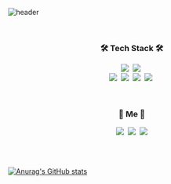 <!-- <h3 align="center"> Hi there👋</h3>  -->

![header](https://capsule-render.vercel.app/api?type=waving&color=gradient&height=240&section=header&text=MyeongHyeonSeo&fontSize=50&fontAlignY=40)

<br>

<h3 align="center">🛠 Tech Stack 🛠</h3>

<p align="center">
  <img src="https://img.shields.io/badge/Java-007396?style=flat-square&logo=Java&logoColor=white"/></a>&nbsp 
  <img src="https://img.shields.io/badge/Python-3766AB?style=flat-square&logo=Python&logoColor=white"/></a>&nbsp 
  <br>
  <img src="https://img.shields.io/badge/SpringBoot-6DB33F?style=flat-square&logo=Spring&logoColor=white"/></a>&nbsp 
  <img src="https://img.shields.io/badge/Django-092E20?style=flat-square&logo=Django&logoColor=white"/></a>&nbsp 
  <img src="https://img.shields.io/badge/Mysql-E6B91E?style=flat-square&logo=MySql&logoColor=white"/></a>&nbsp
  <img src="https://img.shields.io/badge/MariaDB-E6B48E?style=flat-square&logo=MariaDB&logoColor=white"/></a>&nbsp 
</p>

<br>

<h3 align="center"> 🧸 Me 🧸 </h3>
<p align="center">
  <a href="https://velog.io/@sa46lll"><img src="https://img.shields.io/badge/Tech%20Blog-11B48A?style=flat-square&logo=Vimeo&logoColor=white&link=https://velog.io/@sa46lll"/></a>&nbsp
  <a href="https://www.instagram.com/sa46lll12/"><img src="https://img.shields.io/badge/Instagram-E4405F?style=flat-square&logo=Instagram&logoColor=white&link=https://www.instagram.com/sa46lll12/"/></a>&nbsp
  <a href="mailto:981225smh@gmail.com"><img src="https://img.shields.io/badge/Gmail-d14836?style=flat-square&logo=Gmail&logoColor=white&link=981225smh@gmail.com"/></a>
</p>
<br>

<!-- <p align="center">
  <a href="https://hits.seeyoufarm.com"><img src="https://hits.seeyoufarm.com/api/count/incr/badge.svg?url=https%3A%2F%2Fgithub.com%2Fsa46lll%2Fhit-counter&count_bg=%236E6DFF&title_bg=%23656565&icon=&icon_color=%23E7E7E7&title=hits&edge_flat=false"/></a>
</p> -->

<br>

[![Anurag's GitHub stats](https://github-readme-stats.vercel.app/api?username=sa46lll&show_icons=true&theme=radical&show_icons=true)](https://github.com/anuraghazra/github-readme-stats)
<!-- [![Top Langs](https://github-readme-stats.vercel.app/api/top-langs/?username=sa46lll&layout=compact)](https://github.com/anuraghazra/github-readme-stats) -->

  
<!--
**sa46lll/sa46lll** is a ✨ _special_ ✨ repository because its `README.md` (this file) appears on your GitHub profile.

Here are some ideas to get you started:

- 🔭 I’m currently working on ...
- 🌱 I’m currently learning ...
- 👯 I’m looking to collaborate on ...
- 🤔 I’m looking for help with ...
- 💬 Ask me about ...
- 📫 How to reach me: ...
- 😄 Pronouns: ...
- ⚡ Fun fact: ...
-->

